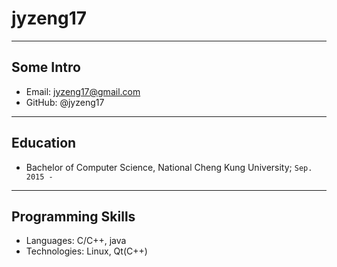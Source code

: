 # jyzeng17

---

## Some Intro
* Email: jyzeng17@gmail.com
* GitHub: @jyzeng17

---

## Education

* Bachelor of Computer Science, National Cheng Kung University; `Sep. 2015 -`

---

## Programming Skills

* Languages:  C/C++, java
* Technologies:  Linux, Qt(C++)
